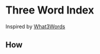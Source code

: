 # Three Word Index
<subtitle>Inspired by [What3Words](https://map.what3words.com/daring.lion.race)</subtitle>

## How
